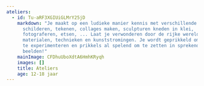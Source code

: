 ```yaml
---
ateliers:
  - id: Tu-aRF3XGIUiGLMrY25jD
    markdown: "Je maakt op een ludieke manier kennis met verschillende technieken:
      schilderen, tekenen, collages maken, sculpturen kneden in klei,
      fotograferen, etsen, ... Laat je verwonderen door de rijke wereld van
      materialen, technieken en kunststromingen. Je wordt geprikkeld om te doen,
      te experimenteren en prikkels al spelend om te zetten in sprekende
      beelden!"
    mainImage: CFDhuUboXdtA6HmhKRyqh
    images: []
    title: Ateliers
    age: 12-18 jaar
---
```

